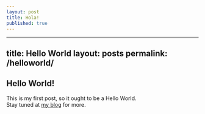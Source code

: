 ```yaml
---
layout: post
title: Hola!
published: true
---
```

---
title: Hello World
layout: posts
permalink: /helloworld/
---
## Hello World!
This is my first post, so it ought to be a Hello World.  
Stay tuned at [my blog][Satish Yadav Blog] for more.

[Satish Yadav Blog]: https://blog.satishyadav.com
